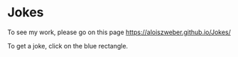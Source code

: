 # Jokes

To see my work, please go on this page https://aloiszweber.github.io/Jokes/

To get a joke, click on the blue rectangle.
